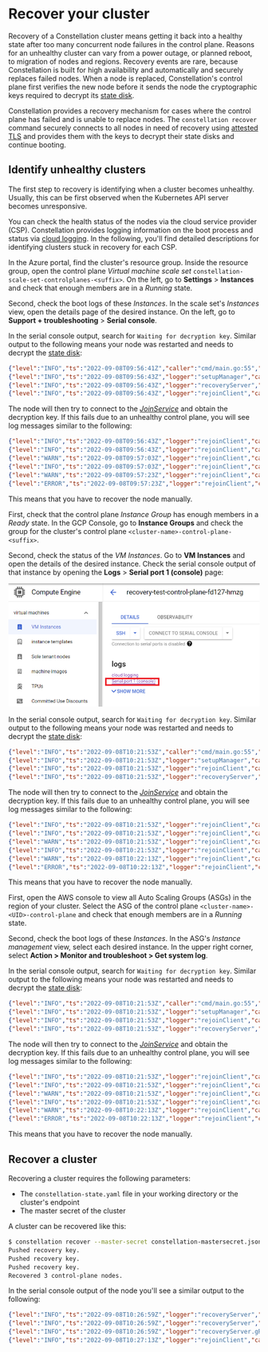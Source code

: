 # Recover your cluster

Recovery of a Constellation cluster means getting it back into a healthy state after too many concurrent node failures in the control plane.
Reasons for an unhealthy cluster can vary from a power outage, or planned reboot, to migration of nodes and regions.
Recovery events are rare, because Constellation is built for high availability and automatically and securely replaces failed nodes. When a node is replaced, Constellation's control plane first verifies the new node before it sends the node the cryptographic keys required to decrypt its [state disk](../architecture/images.md#state-disk).

Constellation provides a recovery mechanism for cases where the control plane has failed and is unable to replace nodes.
The `constellation recover` command securely connects to all nodes in need of recovery using [attested TLS](../architecture/attestation.md#attested-tls-atls) and provides them with the keys to decrypt their state disks and continue booting.

## Identify unhealthy clusters

The first step to recovery is identifying when a cluster becomes unhealthy.
Usually, this can be first observed when the Kubernetes API server becomes unresponsive.

You can check the health status of the nodes via the cloud service provider (CSP).
Constellation provides logging information on the boot process and status via [cloud logging](troubleshooting.md#cloud-logging).
In the following, you'll find detailed descriptions for identifying clusters stuck in recovery for each CSP.

<Tabs groupId="csp">
<TabItem value="azure" label="Azure">

In the Azure portal, find the cluster's resource group.
Inside the resource group, open the control plane *Virtual machine scale set* `constellation-scale-set-controlplanes-<suffix>`.
On the left, go to **Settings** > **Instances** and check that enough members are in a *Running* state.

Second, check the boot logs of these *Instances*.
In the scale set's *Instances* view, open the details page of the desired instance.
On the left, go to **Support + troubleshooting** > **Serial console**.

In the serial console output, search for `Waiting for decryption key`.
Similar output to the following means your node was restarted and needs to decrypt the [state disk](../architecture/images.md#state-disk):

```json
{"level":"INFO","ts":"2022-09-08T09:56:41Z","caller":"cmd/main.go:55","msg":"Starting disk-mapper","version":"2.0.0","cloudProvider":"azure"}
{"level":"INFO","ts":"2022-09-08T09:56:43Z","logger":"setupManager","caller":"setup/setup.go:72","msg":"Preparing existing state disk"}
{"level":"INFO","ts":"2022-09-08T09:56:43Z","logger":"recoveryServer","caller":"recoveryserver/server.go:59","msg":"Starting RecoveryServer"}
{"level":"INFO","ts":"2022-09-08T09:56:43Z","logger":"rejoinClient","caller":"rejoinclient/client.go:65","msg":"Starting RejoinClient"}
```

The node will then try to connect to the [*JoinService*](../architecture/microservices.md#joinservice) and obtain the decryption key.
If this fails due to an unhealthy control plane, you will see log messages similar to the following:

```json
{"level":"INFO","ts":"2022-09-08T09:56:43Z","logger":"rejoinClient","caller":"rejoinclient/client.go:77","msg":"Received list with JoinService endpoints","endpoints":["10.9.0.5:30090","10.9.0.6:30090"]}
{"level":"INFO","ts":"2022-09-08T09:56:43Z","logger":"rejoinClient","caller":"rejoinclient/client.go:96","msg":"Requesting rejoin ticket","endpoint":"10.9.0.5:30090"}
{"level":"WARN","ts":"2022-09-08T09:57:03Z","logger":"rejoinClient","caller":"rejoinclient/client.go:101","msg":"Failed to rejoin on endpoint","error":"rpc error: code = Unavailable desc = connection error: desc = \"transport: Error while dialing dial tcp 10.9.0.5:30090: i/o timeout\"","endpoint":"10.9.0.5:30090"}
{"level":"INFO","ts":"2022-09-08T09:57:03Z","logger":"rejoinClient","caller":"rejoinclient/client.go:96","msg":"Requesting rejoin ticket","endpoint":"10.9.0.6:30090"}
{"level":"WARN","ts":"2022-09-08T09:57:23Z","logger":"rejoinClient","caller":"rejoinclient/client.go:101","msg":"Failed to rejoin on endpoint","error":"rpc error: code = Unavailable desc = connection error: desc = \"transport: Error while dialing dial tcp 10.9.0.6:30090: i/o timeout\"","endpoint":"10.9.0.6:30090"}
{"level":"ERROR","ts":"2022-09-08T09:57:23Z","logger":"rejoinClient","caller":"rejoinclient/client.go:110","msg":"Failed to rejoin on all endpoints"}
```

This means that you have to recover the node manually.

</TabItem>
<TabItem value="gcp" label="GCP">

First, check that the control plane *Instance Group* has enough members in a *Ready* state.
In the GCP Console, go to **Instance Groups** and check the group for the cluster's control plane `<cluster-name>-control-plane-<suffix>`.

Second, check the status of the *VM Instances*.
Go to **VM Instances** and open the details of the desired instance.
Check the serial console output of that instance by opening the **Logs** > **Serial port 1 (console)** page:

![GCP portal serial console link](../_media/recovery-gcp-serial-console-link.png)

In the serial console output, search for `Waiting for decryption key`.
Similar output to the following means your node was restarted and needs to decrypt the [state disk](../architecture/images.md#state-disk):

```json
{"level":"INFO","ts":"2022-09-08T10:21:53Z","caller":"cmd/main.go:55","msg":"Starting disk-mapper","version":"2.0.0","cloudProvider":"gcp"}
{"level":"INFO","ts":"2022-09-08T10:21:53Z","logger":"setupManager","caller":"setup/setup.go:72","msg":"Preparing existing state disk"}
{"level":"INFO","ts":"2022-09-08T10:21:53Z","logger":"rejoinClient","caller":"rejoinclient/client.go:65","msg":"Starting RejoinClient"}
{"level":"INFO","ts":"2022-09-08T10:21:53Z","logger":"recoveryServer","caller":"recoveryserver/server.go:59","msg":"Starting RecoveryServer"}
```

The node will then try to connect to the [*JoinService*](../architecture/microservices.md#joinservice) and obtain the decryption key.
If this fails due to an unhealthy control plane, you will see log messages similar to the following:

```json
{"level":"INFO","ts":"2022-09-08T10:21:53Z","logger":"rejoinClient","caller":"rejoinclient/client.go:77","msg":"Received list with JoinService endpoints","endpoints":["192.168.178.4:30090","192.168.178.2:30090"]}
{"level":"INFO","ts":"2022-09-08T10:21:53Z","logger":"rejoinClient","caller":"rejoinclient/client.go:96","msg":"Requesting rejoin ticket","endpoint":"192.168.178.4:30090"}
{"level":"WARN","ts":"2022-09-08T10:21:53Z","logger":"rejoinClient","caller":"rejoinclient/client.go:101","msg":"Failed to rejoin on endpoint","error":"rpc error: code = Unavailable desc = connection error: desc = \"transport: Error while dialing dial tcp 192.168.178.4:30090: connect: connection refused\"","endpoint":"192.168.178.4:30090"}
{"level":"INFO","ts":"2022-09-08T10:21:53Z","logger":"rejoinClient","caller":"rejoinclient/client.go:96","msg":"Requesting rejoin ticket","endpoint":"192.168.178.2:30090"}
{"level":"WARN","ts":"2022-09-08T10:22:13Z","logger":"rejoinClient","caller":"rejoinclient/client.go:101","msg":"Failed to rejoin on endpoint","error":"rpc error: code = Unavailable desc = connection error: desc = \"transport: Error while dialing dial tcp 192.168.178.2:30090: i/o timeout\"","endpoint":"192.168.178.2:30090"}
{"level":"ERROR","ts":"2022-09-08T10:22:13Z","logger":"rejoinClient","caller":"rejoinclient/client.go:110","msg":"Failed to rejoin on all endpoints"}
```

This means that you have to recover the node manually.

</TabItem>
<TabItem value="aws" label="AWS">

First, open the AWS console to view all Auto Scaling Groups (ASGs) in the region of your cluster. Select the ASG of the control plane `<cluster-name>-<UID>-control-plane` and check that enough members are in a *Running* state.

Second, check the boot logs of these *Instances*. In the ASG's *Instance management* view, select each desired instance. In the upper right corner, select **Action > Monitor and troubleshoot > Get system log**.

In the serial console output, search for `Waiting for decryption key`.
Similar output to the following means your node was restarted and needs to decrypt the [state disk](../architecture/images.md#state-disk):

```json
{"level":"INFO","ts":"2022-09-08T10:21:53Z","caller":"cmd/main.go:55","msg":"Starting disk-mapper","version":"2.0.0","cloudProvider":"gcp"}
{"level":"INFO","ts":"2022-09-08T10:21:53Z","logger":"setupManager","caller":"setup/setup.go:72","msg":"Preparing existing state disk"}
{"level":"INFO","ts":"2022-09-08T10:21:53Z","logger":"rejoinClient","caller":"rejoinclient/client.go:65","msg":"Starting RejoinClient"}
{"level":"INFO","ts":"2022-09-08T10:21:53Z","logger":"recoveryServer","caller":"recoveryserver/server.go:59","msg":"Starting RecoveryServer"}
```

The node will then try to connect to the [*JoinService*](../architecture/microservices.md#joinservice) and obtain the decryption key.
If this fails due to an unhealthy control plane, you will see log messages similar to the following:

```json
{"level":"INFO","ts":"2022-09-08T10:21:53Z","logger":"rejoinClient","caller":"rejoinclient/client.go:77","msg":"Received list with JoinService endpoints","endpoints":["192.168.178.4:30090","192.168.178.2:30090"]}
{"level":"INFO","ts":"2022-09-08T10:21:53Z","logger":"rejoinClient","caller":"rejoinclient/client.go:96","msg":"Requesting rejoin ticket","endpoint":"192.168.178.4:30090"}
{"level":"WARN","ts":"2022-09-08T10:21:53Z","logger":"rejoinClient","caller":"rejoinclient/client.go:101","msg":"Failed to rejoin on endpoint","error":"rpc error: code = Unavailable desc = connection error: desc = \"transport: Error while dialing dial tcp 192.168.178.4:30090: connect: connection refused\"","endpoint":"192.168.178.4:30090"}
{"level":"INFO","ts":"2022-09-08T10:21:53Z","logger":"rejoinClient","caller":"rejoinclient/client.go:96","msg":"Requesting rejoin ticket","endpoint":"192.168.178.2:30090"}
{"level":"WARN","ts":"2022-09-08T10:22:13Z","logger":"rejoinClient","caller":"rejoinclient/client.go:101","msg":"Failed to rejoin on endpoint","error":"rpc error: code = Unavailable desc = connection error: desc = \"transport: Error while dialing dial tcp 192.168.178.2:30090: i/o timeout\"","endpoint":"192.168.178.2:30090"}
{"level":"ERROR","ts":"2022-09-08T10:22:13Z","logger":"rejoinClient","caller":"rejoinclient/client.go:110","msg":"Failed to rejoin on all endpoints"}
```

This means that you have to recover the node manually.

</TabItem>
</Tabs>

## Recover a cluster

Recovering a cluster requires the following parameters:

* The `constellation-state.yaml` file in your working directory or the cluster's endpoint
* The master secret of the cluster

A cluster can be recovered like this:

```bash
$ constellation recover --master-secret constellation-mastersecret.json
Pushed recovery key.
Pushed recovery key.
Pushed recovery key.
Recovered 3 control-plane nodes.
```

In the serial console output of the node you'll see a similar output to the following:

```json
{"level":"INFO","ts":"2022-09-08T10:26:59Z","logger":"recoveryServer","caller":"recoveryserver/server.go:93","msg":"Received recover call"}
{"level":"INFO","ts":"2022-09-08T10:26:59Z","logger":"recoveryServer","caller":"recoveryserver/server.go:125","msg":"Received state disk key and measurement secret, shutting down server"}
{"level":"INFO","ts":"2022-09-08T10:26:59Z","logger":"recoveryServer.gRPC","caller":"zap/server_interceptors.go:61","msg":"finished streaming call with code OK","grpc.start_time":"2022-09-08T10:26:59Z","system":"grpc","span.kind":"server","grpc.service":"recoverproto.API","grpc.method":"Recover","peer.address":"192.0.2.3:41752","grpc.code":"OK","grpc.time_ms":15.701}
{"level":"INFO","ts":"2022-09-08T10:27:13Z","logger":"rejoinClient","caller":"rejoinclient/client.go:87","msg":"RejoinClient stopped"}
```
